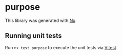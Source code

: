 # purpose

This library was generated with [Nx](https://nx.dev).

## Running unit tests

Run `nx test purpose` to execute the unit tests via [Vitest](https://vitest.dev/).
